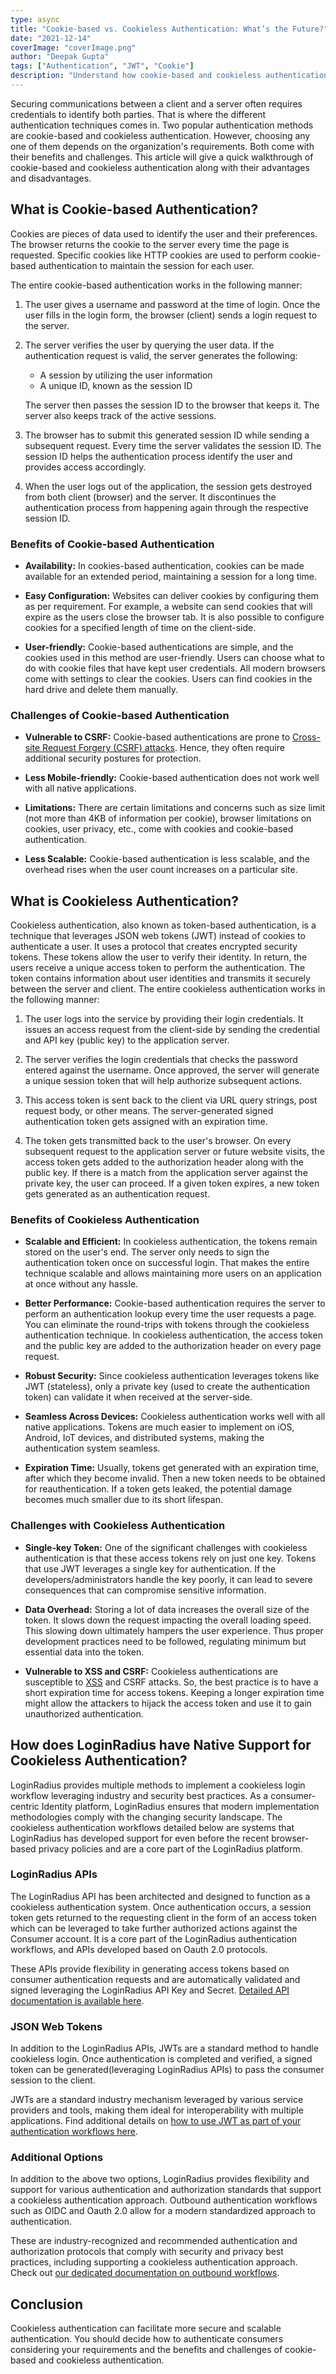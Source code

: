 ```yaml
---
type: async
title: "Cookie-based vs. Cookieless Authentication: What’s the Future?"
date: "2021-12-14"
coverImage: "coverImage.png"
author: "Deepak Gupta"
tags: ["Authentication", "JWT", "Cookie"]
description: "Understand how cookie-based and cookieless authentication methods work. And learn their major differences, advantages, and disadvantages."
---
```


Securing communications between a client and a server often requires credentials to identify both parties. That is where the different authentication techniques comes in. Two popular authentication methods are cookie-based and cookieless authentication. However, choosing any one of them depends on the organization's requirements. Both come with their benefits and challenges. This article will give a quick walkthrough of cookie-based and cookieless authentication along with their advantages and disadvantages.

## What is Cookie-based Authentication?

Cookies are pieces of data used to identify the user and their preferences. The browser returns the cookie to the server every time the page is requested. Specific cookies like HTTP cookies are used to perform cookie-based authentication to maintain the session for each user.

The entire cookie-based authentication works in the following manner:

1. The user gives a username and password at the time of login. Once the user fills in the login form, the browser (client) sends a login request to the server.
2. The server verifies the user by querying the user data. If the authentication request is valid, the server generates the following:

   - A session by utilizing the user information
   - A unique ID, known as the session ID

   The server then passes the session ID to the browser that keeps it. The server also keeps track of the active sessions.

3. The browser has to submit this generated session ID while sending a subsequent request. Every time the server validates the session ID. The session ID helps the authentication process identify the user and provides access accordingly.

4) When the user logs out of the application, the session gets destroyed from both client (browser) and the server. It discontinues the authentication process from happening again through the respective session ID.

### Benefits of Cookie-based Authentication

- **Availability:** In cookies-based authentication, cookies can be made available for an extended period, maintaining a session for a long time.

* **Easy Configuration:** Websites can deliver cookies by configuring them as per requirement. For example, a website can send cookies that will expire as the users close the browser tab. It is also possible to configure cookies for a specified length of time on the client-side.

- **User-friendly:** Cookie-based authentications are simple, and the cookies used in this method are user-friendly. Users can choose what to do with cookie files that have kept user credentials. All modern browsers come with settings to clear the cookies. Users can find cookies in the hard drive and delete them manually.

### Challenges of Cookie-based Authentication

- **Vulnerable to CSRF:** Cookie-based authentications are prone to [Cross-site Request Forgery (CSRF) attacks](https://www.loginradius.com/blog/async/introduction-to-cross-site-request-forgery-csrf/). Hence, they often require additional security postures for protection.

- **Less Mobile-friendly:** Cookie-based authentication does not work well with all native applications.

* **Limitations:** There are certain limitations and concerns such as size limit (not more than 4KB of information per cookie), browser limitations on cookies, user privacy, etc., come with cookies and cookie-based authentication.

* **Less Scalable:** Cookie-based authentication is less scalable, and the overhead rises when the user count increases on a particular site.

## What is Cookieless Authentication?

Cookieless authentication, also known as token-based authentication, is a technique that leverages JSON web tokens (JWT) instead of cookies to authenticate a user. It uses a protocol that creates encrypted security tokens. These tokens allow the user to verify their identity. In return, the users receive a unique access token to perform the authentication. The token contains information about user identities and transmits it securely between the server and client.
The entire cookieless authentication works in the following manner:

1. The user logs into the service by providing their login credentials. It issues an access request from the client-side by sending the credential and API key (public key) to the application server.

2) The server verifies the login credentials that checks the password entered against the username. Once approved, the server will generate a unique session token that will help authorize subsequent actions.

3. This access token is sent back to the client via URL query strings, post request body, or other means. The server-generated signed authentication token gets assigned with an expiration time.

4) The token gets transmitted back to the user's browser. On every subsequent request to the application server or future website visits, the access token gets added to the authorization header along with the public key. If there is a match from the application server against the private key, the user can proceed. If a given token expires, a new token gets generated as an authentication request.

### Benefits of Cookieless Authentication

- **Scalable and Efficient:** In cookieless authentication, the tokens remain stored on the user's end. The server only needs to sign the authentication token once on successful login. That makes the entire technique scalable and allows maintaining more users on an application at once without any hassle.

* **Better Performance:** Cookie-based authentication requires the server to perform an authentication lookup every time the user requests a page. You can eliminate the round-trips with tokens through the cookieless authentication technique. In cookieless authentication, the access token and the public key are added to the authorization header on every page request.

- **Robust Security:** Since cookieless authentication leverages tokens like JWT (stateless), only a private key (used to create the authentication token) can validate it when received at the server-side.

* **Seamless Across Devices:** Cookieless authentication works well with all native applications. Tokens are much easier to implement on iOS, Android, IoT devices, and distributed systems, making the authentication system seamless.

- **Expiration Time:** Usually, tokens get generated with an expiration time, after which they become invalid. Then a new token needs to be obtained for reauthentication. If a token gets leaked, the potential damage becomes much smaller due to its short lifespan.

### Challenges with Cookieless Authentication

- **Single-key Token:** One of the significant challenges with cookieless authentication is that these access tokens rely on just one key. Tokens that use JWT leverages a single key for authentication. If the developers/administrators handle the key poorly, it can lead to severe consequences that can compromise sensitive information.

* **Data Overhead:** Storing a lot of data increases the overall size of the token. It slows down the request impacting the overall loading speed. This slowing down ultimately hampers the user experience. Thus proper development practices need to be followed, regulating minimum but essential data into the token.

- **Vulnerable to XSS and CSRF:** Cookieless authentications are susceptible to [XSS](https://www.loginradius.com/blog/async/http-security-headers/) and CSRF attacks. So, the best practice is to have a short expiration time for access tokens. Keeping a longer expiration time might allow the attackers to hijack the access token and use it to gain unauthorized authentication.

## How does LoginRadius have Native Support for Cookieless Authentication?

LoginRadius provides multiple methods to implement a cookieless login workflow leveraging industry and security best practices. As a consumer-centric Identity platform, LoginRadius ensures that modern implementation methodologies comply with the changing security landscape. The cookieless authentication workflows detailed below are systems that LoginRadius has developed support for even before the recent browser-based privacy policies and are a core part of the LoginRadius platform.

### LoginRadius APIs

The LoginRadius API has been architected and designed to function as a cookieless authentication system. Once authentication occurs, a session token gets returned to the requesting client in the form of an access token which can be leveraged to take further authorized actions against the Consumer account. It is a core part of the LoginRadius authentication workflows, and APIs developed based on Oauth 2.0 protocols.

These APIs provide flexibility in generating access tokens based on consumer authentication requests and are automatically validated and signed leveraging the LoginRadius API Key and Secret. [Detailed API documentation is available here](https://www.loginradius.com/docs/developer/#api).

### JSON Web Tokens

In addition to the LoginRadius APIs, JWTs are a standard method to handle cookieless login. Once authentication is completed and verified, a signed token can be generated(leveraging LoginRadius APIs) to pass the consumer session to the client.

JWTs are a standard industry mechanism leveraged by various service providers and tools, making them ideal for interoperability with multiple applications. Find additional details on [how to use JWT as part of your authentication workflows here](https://www.loginradius.com/docs/developer/concepts/jwt/).

### Additional Options

In addition to the above two options, LoginRadius provides flexibility and support for various authentication and authorization standards that support a cookieless authentication approach. Outbound authentication workflows such as OIDC and Oauth 2.0 allow for a modern standardized approach to authentication.

These are industry-recognized and recommended authentication and authorization protocols that comply with security and privacy best practices, including supporting a cookieless authentication approach. Check out [our dedicated documentation on outbound workflows](https://www.loginradius.com/docs/developer/guide/fed-sso).

## Conclusion

Cookieless authentication can facilitate more secure and scalable authentication. You should decide how to authenticate consumers considering your requirements and the benefits and challenges of cookie-based and cookieless authentication.
